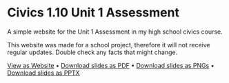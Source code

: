 # Civics 1.10 Unit 1 Assessment

A simple website for the Unit 1 Assessment in my high school civics course.

This website was made for a school project, therefore it will not receive regular updates. Double check any facts that might change.

[View as Website](https://valbuildr.github.io/civics-1.10-unit-1-assessment/) •
[Download slides as PDF](https://github.com/valbuildr/civics-1.10-unit-1-assessment/raw/refs/heads/master/public/downloads/1.10-unit-1-assessment.pdf) •
[Download slides as PNGs](https://github.com/valbuildr/civics-1.10-unit-1-assessment/raw/refs/heads/master/public/downloads/1.10-unit-1-assessment-pngs.zip) •
[Download slides as PPTX](https://github.com/valbuildr/civics-1.10-unit-1-assessment/raw/refs/heads/master/public/downloads/1.10-unit-1-assessment.pptx)
